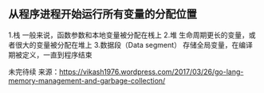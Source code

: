 
## 从程序进程开始运行所有变量的分配位置
1.栈
 一般来说，函数参数和本地变量被分配在桟上
2.堆
生命周期更长的变量，或者很大的变量被分配在堆上
3.数据段（Data segment）
存储全局变量，在编译期被定义，一直到程序结束

未完待续
来源：https://vikash1976.wordpress.com/2017/03/26/go-lang-memory-management-and-garbage-collection/